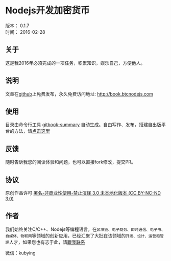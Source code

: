 # Nodejs开发加密货币

版本： 0.1.7  
时间： 2016-02-28

## 关于

这是我2016年必须完成的一项任务，积累知识，娱乐自己，方便他人。

## 说明

文章在[github][]上免费发布，永久免费访问地址: <http://book.btcnodejs.com>

## 使用

目录由命令行工具 [gitbook-summary][] 自动生成。自由写作、发布，搭建自出版平台的方法，请[点击这里][self-publishing]

## 反馈

随时告诉我您的阅读体验和问题，也可以直接fork修改，提交PR。

## 协议

原创作品许可 [署名-非商业性使用-禁止演绎 3.0 未本地化版本 (CC BY-NC-ND 3.0)](http://creativecommons.org/licenses/by-nc-nd/3.0/deed.zh)

## 作者

我们始终关注C/C++、Nodejs等编程语言，在`区块链、电子商务、即时通信、电子书、自媒体、物联网`等领域的创新应用，已经汇聚了大批在该领域的`开发、设计、运营和管理`人才，如果您也有志于此，请[跟我联系][]

微信：kubying

[github]: https://github.com/imfly/bitcoin-on-nodejs
[巴比特论坛]: http://8btc.com/thread-27448-1-1.html
[gitbook-summary]: https://github.com/imfly/gitbook-summary
[self-publishing]: https://github.com/imfly/how-to-create-self-publishing-platform
[跟我联系]: /6-附录/4-关于作者.md
